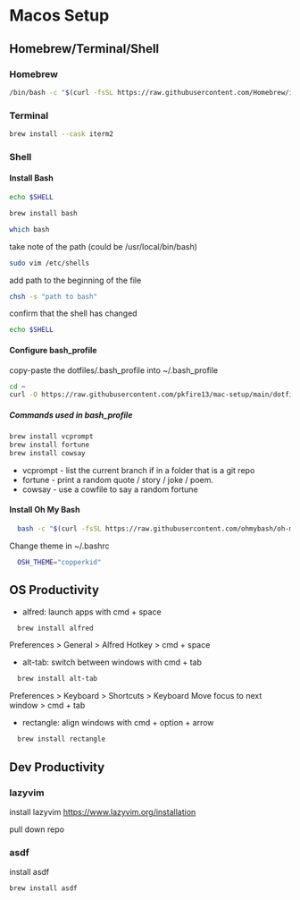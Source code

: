 # Macos Setup

## Homebrew/Terminal/Shell

### Homebrew

```bash
/bin/bash -c "$(curl -fsSL https://raw.githubusercontent.com/Homebrew/install/HEAD/install.sh)"
```

### Terminal

```bash
brew install --cask iterm2
```

### Shell

#### Install Bash

```bash
echo $SHELL
```

```bash
brew install bash
```

```bash
which bash
```

take note of the path (could be /usr/local/bin/bash)

```bash
sudo vim /etc/shells
```

add path to the beginning of the file

```bash
chsh -s "path to bash"
```

confirm that the shell has changed

```bash
echo $SHELL
```

#### Configure bash_profile

copy-paste the dotfiles/.bash_profile into ~/.bash_profile

```bash
cd ~
curl -O https://raw.githubusercontent.com/pkfire13/mac-setup/main/dotfiles/.bash_profile
```

##### Commands used in bash_profile

```bash
brew install vcprompt
brew install fortune
brew install cowsay
```

- vcprompt - list the current branch if in a folder that is a git repo
- fortune - print a random quote / story / joke / poem.
- cowsay - use a cowfile to say a random fortune

#### Install Oh My Bash

```bash
  bash -c "$(curl -fsSL https://raw.githubusercontent.com/ohmybash/oh-my-bash/master/tools/install.sh)"
```

Change theme in ~/.bashrc

```bash
  OSH_THEME="copperkid"
```

## OS Productivity

- alfred: launch apps with cmd + space

```bash
  brew install alfred
```

Preferences > General > Alfred Hotkey > cmd + space

- alt-tab: switch between windows with cmd + tab

```bash
  brew install alt-tab
```

Preferences > Keyboard > Shortcuts > Keyboard
Move focus to next window > cmd + tab

- rectangle: align windows with cmd + option + arrow

```bash
  brew install rectangle
```

## Dev Productivity

### lazyvim

install lazyvim
https://www.lazyvim.org/installation

pull down repo

### asdf

install asdf

```bash
brew install asdf
```
